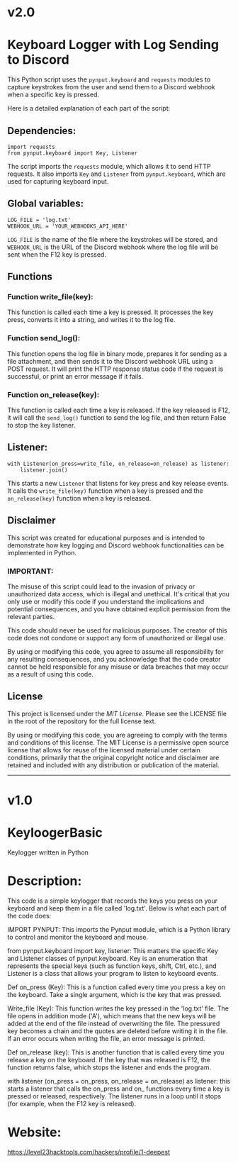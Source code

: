# v2.0

# Keyboard Logger with Log Sending to Discord 

This Python script uses the `pynput.keyboard` and `requests` modules to capture keystrokes from the user and send them to a Discord webhook when a specific key is pressed.

Here is a detailed explanation of each part of the script:

## Dependencies:
```
import requests
from pynput.keyboard import Key, Listener
```
The script imports the `requests` module, which allows it to send HTTP requests. It also imports `Key` and `Listener` from `pynput.keyboard`, which are used for capturing keyboard input.

## Global variables:
```
LOG_FILE = 'log.txt'
WEBHOOK_URL = 'YOUR_WEBHOOKS_API_HERE'
```
`LOG_FILE` is the name of the file where the keystrokes will be stored, and `WEBHOOK_URL` is the URL of the Discord webhook where the log file will be sent when the F12 key is pressed.

## Functions 

### Function write_file(key):
This function is called each time a key is pressed. It processes the key press, converts it into a string, and writes it to the log file.

### Function send_log():
This function opens the log file in binary mode, prepares it for sending as a file attachment, and then sends it to the Discord webhook URL using a POST request. It will print the HTTP response status code if the request is successful, or print an error message if it fails.

### Function on_release(key):
This function is called each time a key is released. If the key released is F12, it will call the `send_log()` function to send the log file, and then return False to stop the key listener.

## Listener:

```
with Listener(on_press=write_file, on_release=on_release) as listener:
    listener.join()
```

This starts a new `Listener` that listens for key press and key release events. It calls the `write_file(key)` function when a key is pressed and the `on_release(key)` function when a key is released.

## Disclaimer
This script was created for educational purposes and is intended to demonstrate how key logging and Discord webhook functionalities can be implemented in Python.

### IMPORTANT:

The misuse of this script could lead to the invasion of privacy or unauthorized data access, which is illegal and unethical. It's critical that you only use or modify this code if you understand the implications and potential consequences, and you have obtained explicit permission from the relevant parties.

This code should never be used for malicious purposes. The creator of this code does not condone or support any form of unauthorized or illegal use.

By using or modifying this code, you agree to assume all responsibility for any resulting consequences, and you acknowledge that the code creator cannot be held responsible for any misuse or data breaches that may occur as a result of using this code.

## License
This project is licensed under the *MIT License*. Please see the LICENSE file in the root of the repository for the full license text.

By using or modifying this code, you are agreeing to comply with the terms and conditions of this license. The MIT License is a permissive open source license that allows for reuse of the licensed material under certain conditions, primarily that the original copyright notice and disclaimer are retained and included with any distribution or publication of the material.

---
# v1.0

# KeyloogerBasic

Keylogger written in Python

# Description:

This code is a simple keylogger that records the keys you press on your keyboard and keep them in a file called 'log.txt'. Below is what each part of the code does:

IMPORT PYNPUT: This imports the Pynput module, which is a Python library to control and monitor the keyboard and mouse.

from pynput.keyboard import key, listener: This matters the specific Key and Listener classes of pynput.keyboard. Key is an enumeration that represents the special keys (such as function keys, shift, Ctrl, etc.), and Listener is a class that allows your program to listen to keyboard events.

Def on_press (Key): This is a function called every time you press a key on the keyboard. Take a single argument, which is the key that was pressed.

Write_file (Key): This function writes the key pressed in the 'log.txt' file. The file opens in addition mode ('A'), which means that the new keys will be added at the end of the file instead of overwriting the file. The pressured key becomes a chain and the quotes are deleted before writing it in the file. If an error occurs when writing the file, an error message is printed.

Def on_release (key): This is another function that is called every time you release a key on the keyboard. If the key that was released is F12, the function returns false, which stops the listener and ends the program.

with listener (on_press = on_press, on_release = on_release) as listener: this starts a listener that calls the on_press and on_ functions every time a key is pressed or released, respectively. The listener runs in a loop until it stops (for example, when the F12 key is released).

# Website:
https://level23hacktools.com/hackers/profile/1-deepest
